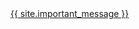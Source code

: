   <div id="push"></div>
</div>
<div class="default-footer">
  <a href="{{ site.baseurl }}/docs/contact.html">{{ site.important_message }}</a>
</div>
